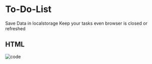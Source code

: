 <h1> To-Do-List</h1>
Save Data in localstorage
Keep your tasks even browser is closed or refreshed

<h2>HTML</h2>

![code](https://github.com/user-attachments/assets/c46dfe54-9195-4bde-95d9-257a740bf62f)
